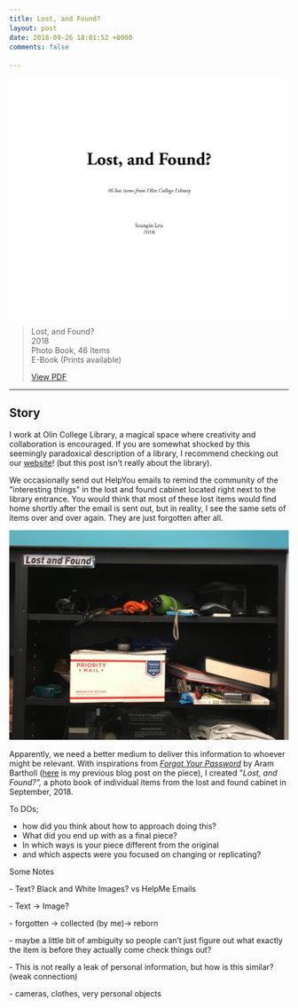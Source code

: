 ```yaml
---
title: Lost, and Found?
layout: post
date: 2018-09-26 18:01:52 +0000
comments: false

---
```

![](/uploads/lost_and_found.png)

> Lost, and Found?  
> 2018  
> Photo Book, 46 Items  
> E-Book (Prints available)
>
> [View PDF](https://seungin-lyu.com/uploads/lost_and_found.pdf)

***

## Story

I work at Olin College Library, a magical space where creativity and collaboration is encouraged. If you are somewhat shocked by this seemingly paradoxical description of a library, I recommend checking out our [website](http://library.olin.edu/)! (but this post isn't really about the library).

We occasionally send out HelpYou emails to remind the community of the "interesting things" in the lost and found cabinet located right next to the library entrance. You would think that most of these lost items would find home shortly after the email is sent out, but in reality, I see the same sets of items over and over again. They are just forgotten after all.

![](/uploads/IMG_3413.jpg)

Apparently, we need a better medium to deliver this information to whoever might be relevant. With inspirations from [_Forgot Your Password_](https://arambartholl.com/forgot-your-password/) by Aram Bartholl ([here](https://seungin-lyu.com/2018/09/15/thoughts-on-forgot-your-password-by-aram-bartholl.html) is my previous blog post on the piece), I created "_Lost, and Found?",_ a photo book of individual items from the lost and found cabinet in September, 2018.

To DOs;

* how did you think about how to approach doing this?
* What did you end up with as a final piece?
* In which ways is your piece different from the original
* and which aspects were you focused on changing or replicating?

Some Notes

\- Text? Black and White Images? vs HelpMe Emails

\- Text -> Image?

\- forgotten -> collected (by me)-> reborn

\- maybe a little bit of ambiguity so people can’t just figure out what exactly the item is before they actually come check things out?

\- This is not really a leak of personal information, but how is this similar? (weak connection)

\- cameras, clothes, very personal objects